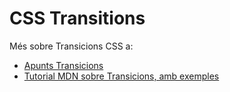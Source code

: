 # CSS Transitions

Més sobre Transicions CSS a:

- [Apunts Transicions](https://docs.google.com/presentation/d/1Kb0FEbHUqZrj18PmcbO-CVrX4fGm6wu9V_8D8QPAfNc/edit#slide=id.p)
- [Tutorial MDN sobre Transicions, amb exemples](https://developer.mozilla.org/en-US/docs/Web/CSS/CSS_Transitions/Using_CSS_transitions)